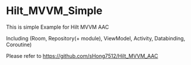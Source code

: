# Hilt_MVVM_Simple

This is simple Example for Hilt MVVM AAC

Including (Room, Repository(+ module), ViewModel, Activity, Databinding, Coroutine)

Please refer to https://github.com/sHong7512/Hilt_MVVM_AAC
